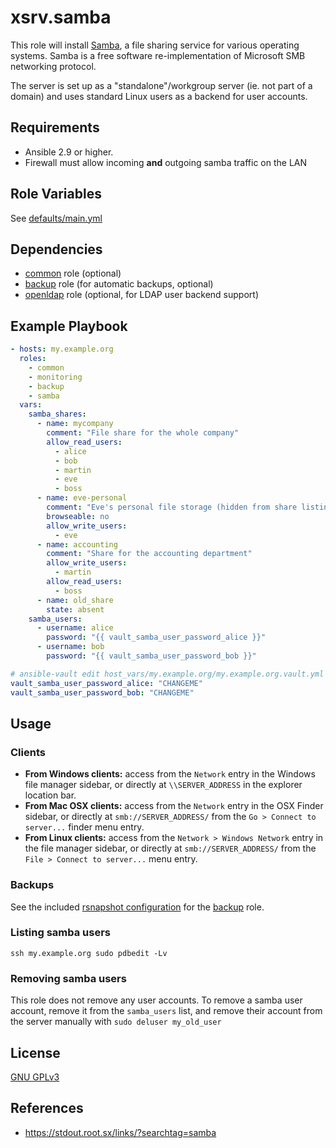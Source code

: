 # xsrv.samba

This role will install [Samba](https://en.wikipedia.org/wiki/Samba_(software)), a file sharing service for various operating systems. Samba is a free software re-implementation of Microsoft SMB networking protocol.

The server is set up as a "standalone"/workgroup server (ie. not part of a domain) and uses standard Linux users as a backend for user accounts.


Requirements
------------

- Ansible 2.9 or higher.
- Firewall must allow incoming **and** outgoing samba traffic on the LAN


Role Variables
--------------

See [defaults/main.yml](defaults/main.yml)


Dependencies
------------

- [common](../common/README.md) role (optional)
- [backup](../backup/README.md) role (for automatic backups, optional)
- [openldap](../openldap/README.md) role (optional, for LDAP user backend support)


Example Playbook
----------------

```yaml
- hosts: my.example.org
  roles:
    - common
    - monitoring
    - backup
    - samba
  vars:
    samba_shares:
      - name: mycompany
        comment: "File share for the whole company"
        allow_read_users:
          - alice
          - bob
          - martin
          - eve
          - boss
      - name: eve-personal
        comment: "Eve's personal file storage (hidden from share listing)"
        browseable: no
        allow_write_users:
          - eve
      - name: accounting
        comment: "Share for the accounting department"
        allow_write_users:
          - martin
        allow_read_users:
          - boss
      - name: old_share
        state: absent
    samba_users:
      - username: alice
        password: "{{ vault_samba_user_password_alice }}"
      - username: bob
        password: "{{ vault_samba_user_password_bob }}"

# ansible-vault edit host_vars/my.example.org/my.example.org.vault.yml
vault_samba_user_password_alice: "CHANGEME"
vault_samba_user_password_bob: "CHANGEME"
```

Usage
-----

### Clients

- **From Windows clients:** access from the `Network` entry in the Windows file manager sidebar, or directly at `\\SERVER_ADDRESS` in the explorer location bar.
- **From Mac OSX clients:** access from the `Network` entry in the OSX Finder sidebar, or directly at `smb://SERVER_ADDRESS/` from the `Go > Connect to server...` finder menu entry.
- **From Linux clients:** access from the `Network > Windows Network` entry in the file manager sidebar, or directly at `smb://SERVER_ADDRESS/` from the `File > Connect to server...` menu entry.


### Backups

See the included [rsnapshot configuration](templates/etc_rsnapshot.d_samba.conf.j2) for the [backup](../backup/) role.


### Listing samba users

`ssh my.example.org sudo pdbedit -Lv`


### Removing samba users

This role does not remove any user accounts. To remove a samba user account, remove it from the `samba_users` list, and remove their account from the server manually with `sudo deluser my_old_user`


License
-------

[GNU GPLv3](../../LICENSE)


References
-----------------

- https://stdout.root.sx/links/?searchtag=samba

